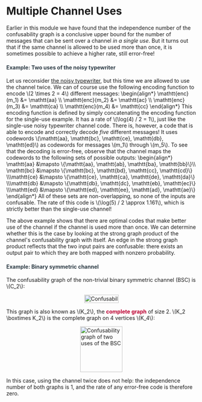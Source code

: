 # Multiple Channel Uses

<p>Earlier in this module we have found that the independence number of the confusability graph is a conclusive upper bound for the number of messages that can be sent over a channel <i>in a single use</i>. But it turns out that if the same channel is allowed to be used more than once, it is sometimes possible to achieve a higher rate, still error-free!</p>
<div class="content-box pad-box-mini border border-trbl border-round">
<h4 style="color: #2d3b45;"><strong>Example: Two uses of the noisy typewriter</strong></h4>
Let us reconsider <a title="Introduction: Zero-Error Channel Coding" href="https://canvas.uva.nl/courses/2205/pages/introduction-zero-error-channel-coding#noisy" data-api-endpoint="https://canvas.uva.nl/api/v1/courses/2205/pages/introduction-zero-error-channel-coding%23noisy" data-api-returntype="Page">the noisy typewriter</a>, but this time we are allowed to use the channel twice. We can of course use the following encoding function to encode \(2 \times 2 = 4\) different messages: \begin{align*} \mathtt{enc}(m_1) &amp;= \mathtt{aa} \\ \mathtt{enc}(m_2) &amp;= \mathtt{ac} \\ \mathtt{enc}(m_3) &amp;= \mathtt{ca} \\ \mathtt{enc}(m_4) &amp;= \mathtt{cc} \end{align*} This encoding function is defined by simply concatenating the encoding function for the single-use example. It has a rate of \(\log(4) / 2 = 1\), just like the single-use noisy typewriter channel code. There is, however, a code that is able to encode and correctly decode <i>five</i> different messages! It uses codewords \(\mathtt{aa}, \mathtt{bc}, \mathtt{ce}, \mathtt{db}, \mathtt{ed}\) as codewords for messages \(m_1\) through \(m_5\). To see that the decoding is error-free, observe that the channel maps the codewords to the following sets of possible outputs: \begin{align*} \mathtt{aa} &amp;\mapsto \{\mathtt{aa}, \mathtt{ab}, \mathtt{ba}, \mathtt{bb}\}\\ \mathtt{bc} &amp;\mapsto \{\mathtt{bc}, \mathtt{bd}, \mathtt{cc}, \mathtt{cd}\} \\\mathtt{ce} &amp;\mapsto \{\mathtt{ce}, \mathtt{ca}, \mathtt{de}, \mathtt{da}\} \\\mathtt{db} &amp;\mapsto \{\mathtt{db}, \mathtt{dc}, \mathtt{eb}, \mathtt{ec}\} \\\mathtt{ed} &amp;\mapsto \{\mathtt{ed}, \mathtt{ee}, \mathtt{ad}, \mathtt{ae}\} \end{align*} All of these sets are non-overlapping, so none of the inputs are confusable. The rate of this code is \(\log(5) / 2 \approx 1.161\), which is strictly better than the single-use channel!</div>
<p>The above example shows that there are optimal codes that make better use of the channel if the channel is used more than once. We can determine whether this is the case by looking at the strong graph product of the channel's confusability graph with itself. An edge in the strong graph product reflects that the two input pairs are confusable: there exists an output pair to which they are both mapped with nonzero probability.</p>
<div class="content-box pad-box-mini border border-trbl border-round">
<h4 style="color: #2d3b45;"><strong>Example: Binary symmetric channel</strong></h4>
The confusability graph of the non-trivial binary symmetric channel (BSC) is \(C_2\):
<p><img style="display: block; margin-left: auto; margin-right: auto;" src="https://canvas.uva.nl/courses/2205/files/329561/preview?verifier=QZPEB1MQ6MfhT7UN9qSs2U9oF9XIJeZy25U88EWQ" alt="Confusability graph of the BSC" width="91" height="22" data-api-endpoint="https://canvas.uva.nl/api/v1/courses/2205/files/329561" data-api-returntype="File"></p>
This graph is also known as \(K_2\), the <span style="color: #bc0031;"><strong>complete graph</strong></span> of size 2. \(K_2 \boxtimes K_2\) is the complete graph on 4 vertices \(K_4\):
<p><img style="display: block; margin-left: auto; margin-right: auto;" src="https://canvas.uva.nl/courses/2205/files/329560/preview?verifier=YFRV5IEqQKLTTH2Z5AA32tiCLqjlLrNvDXWMbZ2M" alt="Confusability graph of two uses of the BSC" width="112" height="121" data-api-endpoint="https://canvas.uva.nl/api/v1/courses/2205/files/329560" data-api-returntype="File"></p>
In this case, using the channel twice does not help: the independence number of both graphs is 1, and the rate of any error-free code is therefore zero.</div>